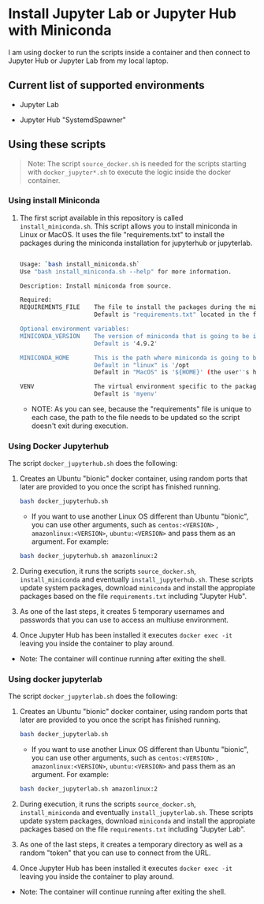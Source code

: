 # Install Jupyter Lab or Jupyter Hub with Miniconda

I am using docker to run the scripts inside a container and then connect to Jupyter Hub or Jupyter Lab from my local laptop.


## Current list of supported environments

* Jupyter Lab

* Jupyter Hub "SystemdSpawner"


## Using these scripts

> Note: The script `source_docker.sh` is needed for the scripts starting with `docker_jupyter*.sh` to execute the logic inside the docker container.


### Using install Miniconda

1. The first script available in this repository is called `install_miniconda.sh`. This script allows you to install miniconda in Linux or MacOS. It uses the file "requirements.txt" to install the packages during the miniconda installation for jupyterhub or jupyterlab.
    ```bash

    Usage: `bash install_miniconda.sh`
    Use "bash install_miniconda.sh --help" for more information.

    Description: Install miniconda from source.

    Required:
    REQUIREMENTS_FILE    The file to install the packages during the miniconda installation for jupyterhub or jupyterlab
                         Default is "requirements.txt" located in the folder where this script is running IF you are running this script _on it's own_

    Optional environment variables:
    MINICONDA_VERSION    The version of miniconda that is going to be installed.
                         Default is '4.9.2'

    MINICONDA_HOME       This is the path where miniconda is going to be installed.
                         Default in "linux" is '/opt
                         Default in "MacOS" is '${HOME}' (the user''s home folder)

    VENV                 The virtual environment specific to the packages that are going to be installed
                         Default is 'myenv'
    ```

    * NOTE: As you can see, because the "requirements" file is unique to each case, the path to the file needs to be updated so the script doesn't exit during execution.


### Using Docker Jupyterhub

The script `docker_jupyterhub.sh` does the following:

1. Creates an Ubuntu "bionic" docker container, using random ports that later are provided to you once the script has finished running.
    ```bash
    bash docker_jupyterhub.sh
    ```
    * If you want to use another Linux OS different than Ubuntu "bionic", you can use other arguments, such as `centos:<VERSION>` , `amazonlinux:<VERSION>`, `ubuntu:<VERSION>` and pass them as an argument. For example:
    ```bash
    bash docker_jupyterhub.sh amazonlinux:2
    ````

2. During execution, it runs the scripts `source_docker.sh`, `install_miniconda` and eventually `install_jupyterhub.sh`. These scripts update system packages, download `miniconda` and install the appropiate packages based on the file `requirements.txt` including "Jupyter Hub".

3. As one of the last steps, it creates 5 temporary usernames and passwords that you can use to access an multiuse environment.

4. Once Jupyter Hub has been installed it executes `docker exec -it` leaving you inside the container to play around.

* Note: The container will continue running after exiting the shell.

### Using docker jupyterlab

The script `docker_jupyterlab.sh` does the following:

1. Creates an Ubuntu "bionic" docker container, using random ports that later are provided to you once the script has finished running.
    ```bash
    bash docker_jupyterlab.sh
    ```
    * If you want to use another Linux OS different than Ubuntu "bionic", you can use other arguments, such as `centos:<VERSION>` , `amazonlinux:<VERSION>`, `ubuntu:<VERSION>` and pass them as an argument. For example:
    ```bash
    bash docker_jupyterlab.sh amazonlinux:2
    ````

2. During execution, it runs the scripts `source_docker.sh`, `install_miniconda` and eventually `install_jupyterlab.sh`. These scripts update system packages, download `miniconda` and install the appropiate packages based on the file `requirements.txt` including "Jupyter Lab".

3. As one of the last steps, it creates a temporary directory as well as a random "token" that you can use to connect from the URL.

4. Once Jupyter Hub has been installed it executes `docker exec -it` leaving you inside the container to play around.

* Note: The container will continue running after exiting the shell.
